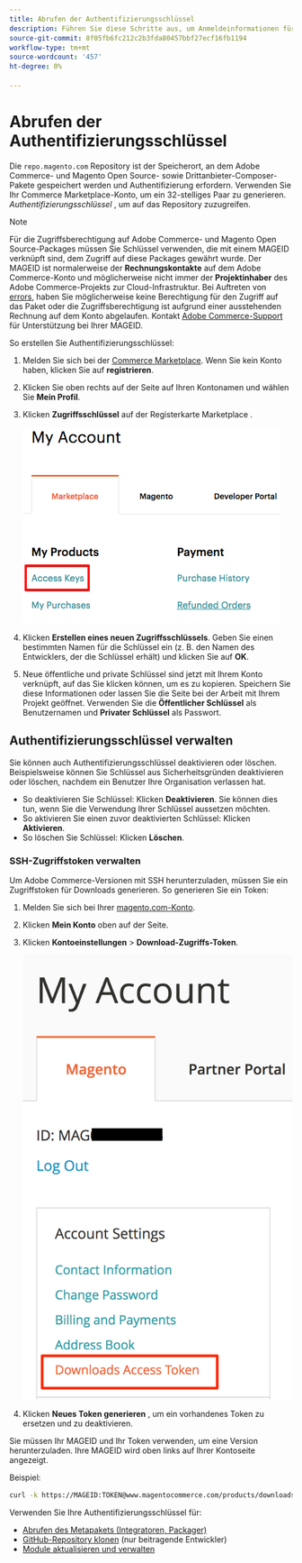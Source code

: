 ```yaml
---
title: Abrufen der Authentifizierungsschlüssel
description: Führen Sie diese Schritte aus, um Anmeldeinformationen für den Zugriff auf Adobe Commerce- und Magento Open Source Composer-Pakete auf repo.magento.com abzurufen.
source-git-commit: 8f05fb6fc212c2b3fda80457bbf27ecf16fb1194
workflow-type: tm+mt
source-wordcount: '457'
ht-degree: 0%

---
```



# Abrufen der Authentifizierungsschlüssel

Die `repo.magento.com` Repository ist der Speicherort, an dem Adobe Commerce- und Magento Open Source- sowie Drittanbieter-Composer-Pakete gespeichert werden und Authentifizierung erfordern. Verwenden Sie Ihr Commerce Marketplace-Konto, um ein 32-stelliges Paar zu generieren. *Authentifizierungsschlüssel* , um auf das Repository zuzugreifen.

>[!NOTE]
>
>Für die Zugriffsberechtigung auf Adobe Commerce- und Magento Open Source-Packages müssen Sie Schlüssel verwenden, die mit einem MAGEID verknüpft sind, dem Zugriff auf diese Packages gewährt wurde. Der MAGEID ist normalerweise der **Rechnungskontakte** auf dem Adobe Commerce-Konto und möglicherweise nicht immer der **Projektinhaber** des Adobe Commerce-Projekts zur Cloud-Infrastruktur. Bei Auftreten von [errors](https://support.magento.com/hc/en-us/articles/360040296392), haben Sie möglicherweise keine Berechtigung für den Zugriff auf das Paket oder die Zugriffsberechtigung ist aufgrund einer ausstehenden Rechnung auf dem Konto abgelaufen. Kontakt [Adobe Commerce-Support](https://support.magento.com/hc/en-us) für Unterstützung bei Ihrer MAGEID.

So erstellen Sie Authentifizierungsschlüssel:

1. Melden Sie sich bei der [Commerce Marketplace](https://marketplace.magento.com). Wenn Sie kein Konto haben, klicken Sie auf **registrieren**.
1. Klicken Sie oben rechts auf der Seite auf Ihren Kontonamen und wählen Sie **Mein Profil**.

1. Klicken **Zugriffsschlüssel** auf der Registerkarte Marketplace .

   ![Sichere Zugriffsschlüssel auf Commerce Marketplace abrufen](../../assets/installation/cloud_access-key.png)

1. Klicken **Erstellen eines neuen Zugriffsschlüssels**. Geben Sie einen bestimmten Namen für die Schlüssel ein (z. B. den Namen des Entwicklers, der die Schlüssel erhält) und klicken Sie auf **OK**.

1. Neue öffentliche und private Schlüssel sind jetzt mit Ihrem Konto verknüpft, auf das Sie klicken können, um es zu kopieren. Speichern Sie diese Informationen oder lassen Sie die Seite bei der Arbeit mit Ihrem Projekt geöffnet. Verwenden Sie die **Öffentlicher Schlüssel** als Benutzernamen und **Privater Schlüssel** als Passwort.

## Authentifizierungsschlüssel verwalten

Sie können auch Authentifizierungsschlüssel deaktivieren oder löschen. Beispielsweise können Sie Schlüssel aus Sicherheitsgründen deaktivieren oder löschen, nachdem ein Benutzer Ihre Organisation verlassen hat.

* So deaktivieren Sie Schlüssel: Klicken **Deaktivieren**. Sie können dies tun, wenn Sie die Verwendung Ihrer Schlüssel aussetzen möchten.
* So aktivieren Sie einen zuvor deaktivierten Schlüssel: Klicken **Aktivieren**.
* So löschen Sie Schlüssel: Klicken **Löschen**.

### SSH-Zugriffstoken verwalten

Um Adobe Commerce-Versionen mit SSH herunterzuladen, müssen Sie ein Zugriffstoken für Downloads generieren. So generieren Sie ein Token:

1. Melden Sie sich bei Ihrer [magento.com-Konto](https://account.magento.com/customer/account/login).
1. Klicken **Mein Konto** oben auf der Seite.
1. Klicken **Kontoeinstellungen** > **Download-Zugriffs-Token**.

   ![Auf die Schlüssel zugreifen](../../assets/installation/connect_keys1.png)

1. Klicken **Neues Token generieren** , um ein vorhandenes Token zu ersetzen und zu deaktivieren.

Sie müssen Ihr MAGEID und Ihr Token verwenden, um eine Version herunterzuladen. Ihre MAGEID wird oben links auf Ihrer Kontoseite angezeigt.

Beispiel:

```bash
curl -k https://MAGEID:TOKEN@www.magentocommerce.com/products/downloads/info/help
```

Verwenden Sie Ihre Authentifizierungsschlüssel für:

* [Abrufen des Metapakets (Integratoren, Packager)](../composer.md)
* [GitHub-Repository klonen](https://developer.adobe.com/commerce/contributor/guides/install/clone-repository/) (nur beitragende Entwickler)
* [Module aktualisieren und verwalten](../../upgrade/modules/upgrade.md)
